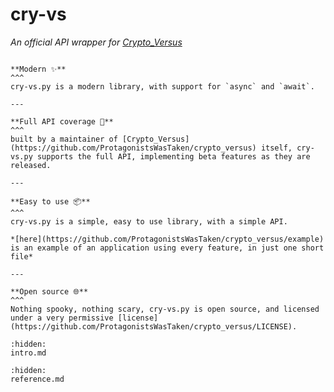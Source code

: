 # cry-vs
*An official API wrapper for [Crypto_Versus](https://github.com/ProtagonistsWasTaken/crypto_versus)*


````{panels}

**Modern ✨**
^^^
cry-vs.py is a modern library, with support for `async` and `await`.

---

**Full API coverage 🔨**
^^^
built by a maintainer of [Crypto_Versus](https://github.com/ProtagonistsWasTaken/crypto_versus) itself, cry-vs.py supports the full API, implementing beta features as they are released.

---

**Easy to use 📦**
^^^
cry-vs.py is a simple, easy to use library, with a simple API.
 
*[here](https://github.com/ProtagonistsWasTaken/crypto_versus/example) is an example of an application using every feature, in just one short file*

---

**Open source 🌐**
^^^
Nothing spooky, nothing scary, cry-vs.py is open source, and licensed under a very permissive [license](https://github.com/ProtagonistsWasTaken/crypto_versus/LICENSE).

````

```{toctree}
:hidden:
intro.md
```

```{toctree}
:hidden:
reference.md
```
